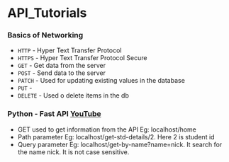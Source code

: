 # **API_Tutorials**
### **Basics of Networking**
- `HTTP` - Hyper Text Transfer Protocol
- `HTTPS` - Hyper Text Transfer Protocol Secure
- `GET` - Get data from the server
- `POST` - Send data to the server
- `PATCH` - Used for updating existing values in the database
- `PUT` - 
- `DELETE` - Used o delete items in the db
### **Python - Fast API** <a href="https://youtu.be/tLKKmouUams" target="_blank">YouTube</a>
- GET used to get information from the API Eg: localhost/home
- Path parameter Eg: localhost/get-std-details/2. Here 2 is student id
- Query parameter Eg: localhost/get-by-name?name=nick. It search for the name nick. It is not case sensitive.


